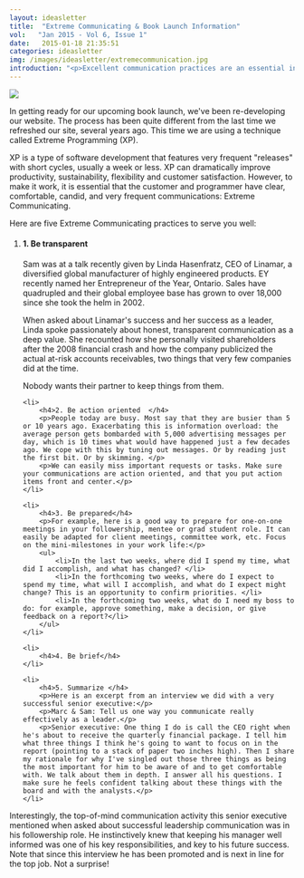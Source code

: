 ```yaml
---
layout: ideasletter
title:  "Extreme Communicating & Book Launch Information"
vol:   "Jan 2015 - Vol 6, Issue 1"
date:   2015-01-18 21:35:51
categories: ideasletter
img: /images/ideasletter/extremecommunication.jpg
introduction: "<p>Excellent communication practices are an essential ingredient in collaboration, strong leadership, healthy corporate culture, and flourishing relationships. Like many things that are important and good for us, we can often use a reminder and a refresher - something to inspire us to refocus and redouble our efforts whether it's eating healthier, being more physically active, or communicating better.</p><p>We are getting close to the publication of our first book, Leadership is Half the Story (and terribly excited!). And while communicating is such a big part of our lives, we still want to be better. This got us to thinking about Extreme Communicating.</p><p>May all your partnerships be generative, </p><p>Marc & Samantha</p>"
---
```

<img class="inlineimage" src="{{ site.url }}{{ site.baseurl }}{{ page.img }}"><p>In getting ready for our upcoming book launch, we've been re-developing our website. The process has been quite different from the last time we refreshed our site, several years ago. This time we are using a technique called Extreme Programming (XP). </p>

<p>XP is a type of software development that features very frequent "releases" with short cycles, usually a week or less. XP can dramatically improve productivity, sustainability, flexibility and customer satisfaction. However, to make it work, it is essential that the customer and programmer have clear, comfortable, candid, and very frequent communications: Extreme Communicating.</p>

<p>Here are five Extreme Communicating practices to serve you well:</p>

<ol>
	<li>
		<h4>1. Be transparent</h4>
		<p>Sam was at a talk recently given by Linda Hasenfratz, CEO of Linamar, a diversified global manufacturer of highly engineered products. EY recently named her Entrepreneur of the Year, Ontario. Sales have quadrupled and their global employee base has grown to over 18,000 since she took the helm in 2002. </p>
		<p>When asked about Linamar's success and her success as a leader, Linda spoke passionately about honest, transparent communication as a deep value. She recounted how she personally visited shareholders after the 2008 financial crash and how the company publicized the actual at-risk accounts receivables, two things that very few companies did at the time.   </p>
		<p>Nobody wants their partner to keep things from them.</p>
	</li>

	<li>
		<h4>2. Be action oriented  </h4>
		<p>People today are busy. Most say that they are busier than 5 or 10 years ago. Exacerbating this is information overload: the average person gets bombarded with 5,000 advertising messages per day, which is 10 times what would have happened just a few decades ago. We cope with this by tuning out messages. Or by reading just the first bit. Or by skimming. </p>
		<p>We can easily miss important requests or tasks. Make sure your communications are action oriented, and that you put action items front and center.</p>
	</li>

	<li>
		<h4>3. Be prepared</h4>
		<p>For example, here is a good way to prepare for one-on-one meetings in your followership, mentee or grad student role. It can easily be adapted for client meetings, committee work, etc. Focus on the mini-milestones in your work life:</p>
		<ul>
			<li>In the last two weeks, where did I spend my time, what did I accomplish, and what has changed? </li>
			<li>In the forthcoming two weeks, where do I expect to spend my time, what will I accomplish, and what do I expect might change? This is an opportunity to confirm priorities. </li>
			<li>In the forthcoming two weeks, what do I need my boss to do: for example, approve something, make a decision, or give feedback on a report?</li>
		</ul>
	</li>

	<li>
		<h4>4. Be brief</h4>
	</li>

	<li>
		<h4>5. Summarize </h4>
		<p>Here is an excerpt from an interview we did with a very successful senior executive:</p>
		<p>Marc & Sam: Tell us one way you communicate really effectively as a leader.</p>
		<p>Senior executive: One thing I do is call the CEO right when he's about to receive the quarterly financial package. I tell him what three things I think he's going to want to focus on in the report (pointing to a stack of paper two inches high). Then I share my rationale for why I've singled out those three things as being the most important for him to be aware of and to get comfortable with. We talk about them in depth. I answer all his questions. I make sure he feels confident talking about these things with the board and with the analysts.</p>
	</li>
</ol>

<p>Interestingly, the top-of-mind communication activity this senior executive mentioned when asked about successful leadership communication was in his followership role. He instinctively knew that keeping his manager well informed was one of his key responsibilities, and key to his future success. Note that since this interview he has been promoted and is next in line for the top job. Not a surprise! </p>
